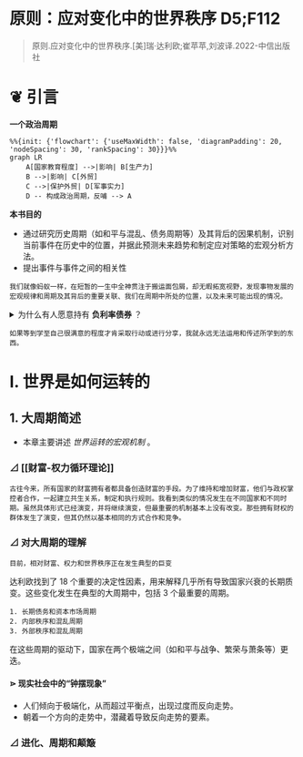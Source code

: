 # 原则：应对变化中的世界秩序 D5;F112

> 原则.应对变化中的世界秩序.[美]瑞·达利欧;崔苹苹,刘波译.2022-中信出版社

# ❦ 引言

**一个政治周期**

```mermaid
%%{init: {'flowchart': {'useMaxWidth': false, 'diagramPadding': 20, 'nodeSpacing': 30, 'rankSpacing': 30}}}%%
graph LR
    A[国家教育程度] -->|影响| B[生产力]
    B -->|影响| C[外贸]
    C -->|保护外贸| D[军事实力]
    D -- 构成政治周期，反哺 --> A
```

**本书目的**
- 通过研究历史周期（如和平与混乱、债务周期等）及其背后的因果机制，识别当前事件在历史中的位置，并据此预测未来趋势和制定应对策略的宏观分析方法。
- 提出事件与事件之间的相关性

```
我们就像蚂蚁一样，在短暂的一生中全神贯注于搬运面包屑，却无暇拓宽视野，发现事物发展的宏观规律和周期及其背后的重要关联、我们在周期中所处的位置，以及未来可能出现的情况。
```

<details><summary>为什么有人愿意持有 <strong>负利率债券</strong> ？</summary> 
	<table>
  <tr>
    <th>原因类别</th>
    <th>具体解释</th>
  </tr>
  <tr>
    <td><strong>避险需求</strong></td>
    <td>对于投资者来说，负利率债券可能是动荡时期最“安全”的避风港，尤其是当其他资产（如股票、房地产、甚至银行存款）面临更大风险（如贬值、违约或政治不稳定）时。例如欧元区或日本的债券，尽管利率为负，但在危机中仍被视为“最不坏”的选择。</td>
  </tr>
  <tr>
    <td><strong>流动性需求</strong></td>
    <td>某些负利率债券市场流动性极高，如德国国债。投资者可能出于交易或抵押需要而持有，即使回报为负，也便于快速买卖或作为融资工具。</td>
  </tr>
  <tr>
    <td><strong>资本管制和政治风险</strong></td>
    <td>有些国家实行资本管制，或存在政治风险（如货币贬值或外币不可兑换），为了避免本国货币暴跌或资金被困，投资者更倾向持有发达国家的负利率债券作为“价值稳定”的替代品。</td>
  </tr>
  <tr>
    <td><strong>通胀预期与实际回报</strong></td>
    <td>某些负的<strong>名义利率（Nominal Rate）</strong> 并不意味着负的实际回报，尤其是在<strong>通货紧缩环境下</strong>：若通缩导致物价下降，名义负利率债券可能仍具正的实际回报。</td>
  </tr>
  <tr>
    <td><strong>央行干预与货币政策操作</strong></td>
    <td>大型金融机构和银行因央行的非常规货币政策（如负利率政策，NIRP）必须持有这些债券，否则可能会在政策利率体系中受到惩罚。此外，在量化宽松下，央行购债推高债券价格，投资者预期未来卖出时有资本利得。</td>
  </tr>
  <tr>
    <td><strong>机构投资人等法律义务</strong></td>
    <td>某些投资者（如保险公司、养老基金）出于监管要求或自身模型设定，必须持有一定比例的债券，不受利率高低影响。</td>
  </tr>
  <tr>
    <td><strong>货币贬值预期下的相对优势</strong></td>
    <td>若投资者认为其本币将对债券计价货币（如欧元或日元）大幅贬值，则即使债券利率为负，总体上仍有可能获得本币计价的正收益。</td>
  </tr></table></details>

```
如果等到学至自己很满意的程度才肯采取行动或进行分享，我就永远无法运用和传述所学到的东西。
```


# Ⅰ. 世界是如何运转的

## 1. 大周期简述

- 本章主要讲述 *世界运转的宏观机制* 。

### ⊿ [[财富-权力循环理论]]

```
古往今来，所有国家的财富拥有者都具备创造财富的手段。为了维持和增加财富，他们与政权掌控者合作，一起建立共生关系，制定和执行规则。我看到类似的情况发生在不同国家和不同时期。虽然具体形式已经演变，并将继续演变，但最重要的机制基本上没有改变。那些拥有财权的群体发生了演变，但其仍然以基本相同的方式合作和竞争。
```

### ⊿ 对大周期的理解

```
目前，相对财富、权力和世界秩序正在发生典型的巨变
```

达利欧找到了 18 个重要的决定性因素，用来解释几乎所有导致国家兴衰的长期质变。这些变化发生在典型的大周期中，包括 3 个最重要的周期。
```
1. 长期债务和资本市场周期
2. 内部秩序和混乱周期
3. 外部秩序和混乱周期
```
在这些周期的驱动下，国家在两个极端之间（如和平与战争、繁荣与萧条等）更迭。
#### ⋗ 现实社会中的“钟摆现象”
- 人们倾向于极端化，从而超过平衡点，出现过度而反向走势。
- 朝着一个方向的走势中，潜藏着导致反向走势的要素。


### ⊿ 进化、周期和颠簸

